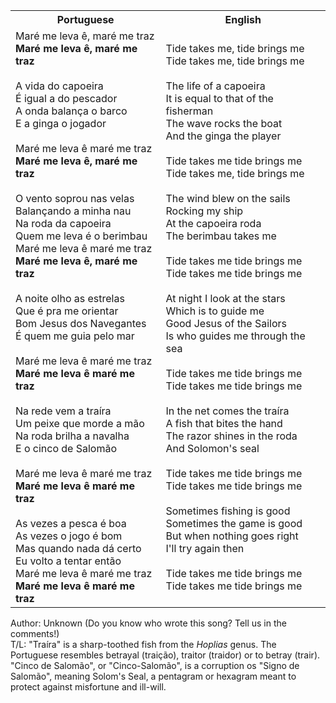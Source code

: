 <table class="capoeira-table">
    <tr class="header-row">
        <th>Portuguese</th>
        <th>English</th>
    </tr>
    <tr>
        <td>Maré me leva ê, maré me traz<br><strong>Maré me leva ê, maré me traz</strong><br><br>A vida do capoeira<br>É igual a do pescador<br>A onda balança o barco<br>E a ginga o jogador<br><br>Maré me leva ê maré me traz<br><strong>Maré me leva ê, maré me traz</strong><br><br>O vento soprou nas velas<br>Balançando a minha nau<br>Na roda da capoeira<br>Quem me leva é o berimbau<br>Maré me leva ê maré me traz<br><strong>Maré me leva ê, maré me traz</strong><br><br>A noite olho as estrelas<br>Que é pra me orientar<br>Bom Jesus dos Navegantes<br>É quem me guia pelo mar<br><br>Maré me leva ê maré me traz<strong><br>Maré me leva ê maré me traz</strong><br><br>Na rede vem a traíra<br>Um peixe que morde a mão<br>Na roda brilha a navalha<br>E o cinco de Salomão<br><br>Maré me leva ê maré me traz<strong><br>Maré me leva ê maré me traz</strong><br><br>As vezes a pesca é boa<br>As vezes o jogo é bom<br>Mas quando nada dá certo<br>Eu volto a tentar então<br>Maré me leva ê maré me traz<strong><br>Maré me leva ê maré me traz</strong></td>
        <td>Tide takes me, tide brings me<br>Tide takes me, tide brings me<br><br>The life of a capoeira<br>It is equal to that of the fisherman<br>The wave rocks the boat<br>And the ginga the player<br><br>Tide takes me tide brings me<br>Tide takes me, tide brings me<br><br>The wind blew on the sails<br>Rocking my ship<br>At the capoeira roda<br>The berimbau takes me<br><br>Tide takes me tide brings me<br>Tide takes me tide brings me<br><br>At night I look at the stars<br>Which is to guide me<br>Good Jesus of the Sailors<br>Is who guides me through the sea<br><br>Tide takes me tide brings me<br>Tide takes me tide brings me<br><br>In the net comes the traíra<br>A fish that bites the hand<br>The razor shines in the roda<br>And Solomon's seal<br><br>Tide takes me tide brings me<br>Tide takes me tide brings me<br><br>Sometimes fishing is good<br>Sometimes the game is good<br>But when nothing goes right<br>I'll try again then<br><br>Tide takes me tide brings me<br>Tide takes me tide brings me</td>
    </tr>
</table>

<figcaption>
Author: Unknown (Do you know who wrote this song? Tell us in the comments!)<br>
T/L: "Traíra" is a sharp-toothed fish from the <em>Hoplias</em> genus. The Portuguese resembles betrayal (traição), traitor (traidor) or to betray (trair).<br>
"Cinco de Salomão", or "Cinco-Salomão", is a corruption os "Signo de Salomão", meaning Solom's Seal, a pentagram or hexagram meant to protect against misfortune and ill-will.
</figcaption>